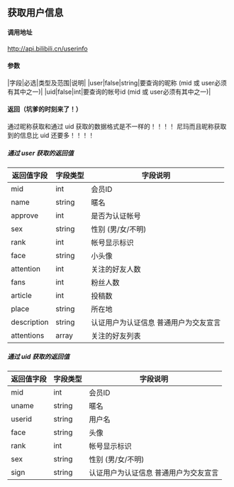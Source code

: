 ## 获取用户信息

#### 调用地址

http://api.bilibili.cn/userinfo

#### 参数

|字段|必选|类型及范围|说明|
|user|false|string|要查询的昵称 (mid 或 user必须有其中之一)|
|uid|false|int|要查询的帐号id (mid 或 user必须有其中之一)|

#### 返回（坑爹的时刻来了！）

通过昵称获取和通过 uid 获取的数据格式是不一样的！！！！
尼玛而且昵称获取到的信息比 uid 还要多！！！！

##### 通过 user 获取的返回值

|返回值字段|字段类型|字段说明|
|----------|--------|--------|
|mid|int|会员ID|
|name|string|暱名|
|approve|int|是否为认证帐号|
|sex|string|性别 (男/女/不明)|
|rank|int|帐号显示标识|
|face|string|小头像|
|attention|int|关注的好友人数|
|fans|int|粉丝人数|
|article|int|投稿数|
|place|string|所在地|
|description|string|认证用户为认证信息 普通用户为交友宣言|
|attentions|array|关注的好友列表|

##### 通过 uid 获取的返回值

|返回值字段|字段类型|字段说明|
|----------|--------|--------|
|mid|int|会员ID|
|uname|string|暱名|
|userid|string|用户名|
|face|string|头像|
|rank|int|帐号显示标识|
|sex|string|性别 (男/女/不明)|
|sign|string|认证用户为认证信息 普通用户为交友宣言|
